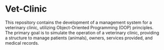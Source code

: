 # Vet-Clinic
This repository contains the development of a management system for a veterinary clinic, utilizing Object-Oriented Programming (OOP) principles. The primary goal is to simulate the operation of a veterinary clinic, providing a structure to manage patients (animals), owners, services provided, and medical records.
